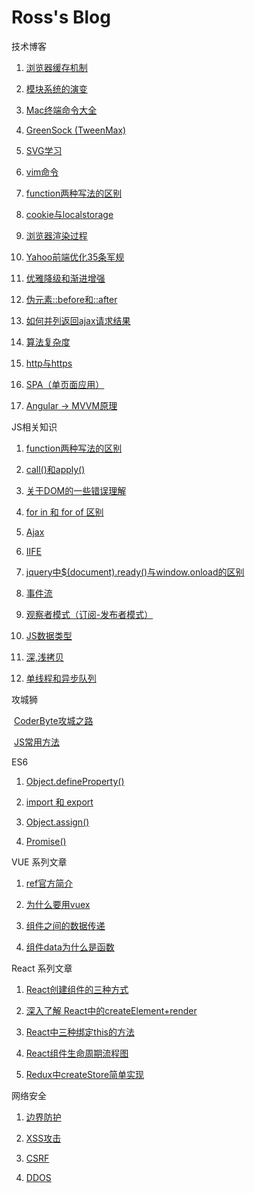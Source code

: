 # Ross's Blog
技术博客

1. [浏览器缓存机制](https://github.com/wenbingyan/Blog/issues/1)

2. [模块系统的演变](https://github.com/wenbingyan/Blog/issues/3)

3. [Mac终端命令大全](https://github.com/wenbingyan/Blog/issues/4)

4. [GreenSock (TweenMax)](https://github.com/wenbingyan/Blog/issues/5)

5. [SVG学习](https://github.com/wenbingyan/Blog/issues/6)

6. [vim命令](https://github.com/wenbingyan/Blog/issues/7)

7. [function两种写法的区别](https://github.com/wenbingyan/Blog/issues/20)

8. [cookie与localstorage](https://github.com/wenbingyan/Blog/issues/27)

9. [浏览器渲染过程](https://github.com/wenbingyan/Blog/issues/29)

10. [Yahoo前端优化35条军规](https://github.com/wenbingyan/Blog/issues/30)

11. [优雅降级和渐进增强](https://github.com/wenbingyan/Blog/issues/32)

12. [伪元素::before和::after](https://github.com/wenbingyan/Blog/issues/50)

13. [如何并列返回ajax请求结果](https://github.com/wenbingyan/Blog/issues/57)

14. [算法复杂度](https://github.com/wenbingyan/Blog/issues/60)

15. [http与https](https://github.com/wenbingyan/Blog/issues/61)

16. [ SPA（单页面应用）](https://github.com/wenbingyan/Blog/issues/62)

17. [Angular -> MVVM原理](https://github.com/wenbingyan/Blog/issues/64)

JS相关知识

1. [function两种写法的区别](https://github.com/wenbingyan/Blog/issues/20)

2. [call()和apply()](https://github.com/wenbingyan/Blog/issues/22)

3. [关于DOM的一些错误理解](https://github.com/wenbingyan/Blog/issues/28)

4. [for in 和 for of 区别](https://github.com/wenbingyan/Blog/issues/31)

5. [Ajax](https://github.com/wenbingyan/Blog/issues/36)

6. [IIFE](https://github.com/wenbingyan/Blog/issues/37)

7. [jquery中$(document).ready()与window.onload的区别](https://github.com/wenbingyan/Blog/issues/39)

8. [事件流](https://github.com/wenbingyan/Blog/issues/40)

9. [观察者模式（订阅-发布者模式）](https://github.com/wenbingyan/Blog/issues/41)

10. [JS数据类型](https://github.com/wenbingyan/Blog/issues/43)

11. [深,浅拷贝](https://github.com/wenbingyan/Blog/issues/56)

12. [单线程和异步队列](https://github.com/wenbingyan/Blog/issues/59)

攻城狮

  [CoderByte攻城之路](https://github.com/wenbingyan/Blog/issues/8)
  
  [JS常用方法](https://github.com/wenbingyan/Blog/issues/33)

ES6

1. [Object.defineProperty()](https://github.com/wenbingyan/Blog/issues/25)

2. [import 和 export](https://github.com/wenbingyan/Blog/issues/42)

3. [Object.assign()](https://github.com/wenbingyan/Blog/issues/53)

4. [Promise()](https://github.com/wenbingyan/Blog/issues/55)
  
VUE 系列文章

1. [ref官方简介](https://github.com/wenbingyan/Blog/issues/21)

2. [为什么要用vuex](https://github.com/wenbingyan/Blog/issues/45)

3. [组件之间的数据传递](https://github.com/wenbingyan/Blog/issues/44)

4. [组件data为什么是函数](https://github.com/wenbingyan/Blog/issues/46)

React 系列文章

1. [React创建组件的三种方式](https://github.com/wenbingyan/Blog/issues/47)

2. [深入了解 React中的createElement+render](https://github.com/wenbingyan/Blog/issues/49)

3. [React中三种绑定this的方法](https://github.com/wenbingyan/Blog/issues/51)

4. [React组件生命周期流程图](https://github.com/wenbingyan/Blog/issues/52)

5. [Redux中createStore简单实现](https://github.com/wenbingyan/Blog/issues/54)

网络安全

1. [边界防护](https://github.com/wenbingyan/Blog/issues/23)

2. [XSS攻击](https://github.com/wenbingyan/Blog/issues/2)

3. [CSRF](https://github.com/wenbingyan/Blog/issues/24)

4. [DDOS](https://github.com/wenbingyan/Blog/issues/26)


